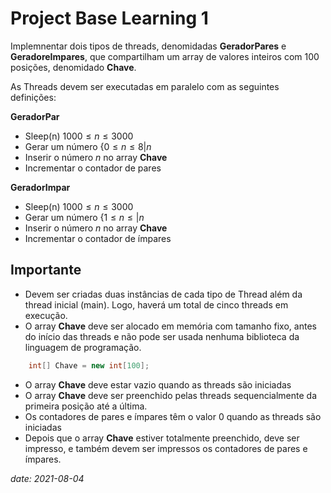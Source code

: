 # Project Base Learning 1

Implemnentar dois tipos de threads, denomidadas **GeradorPares** e 
**GeradoreImpares**, que compartilham um array de valores inteiros
com 100 posições, denomidado **Chave**.

As Threads devem ser executadas em paralelo com as seguintes definições:

**GeradorPar**
* Sleep(n) $1000 \leq n \leq 3000$
* Gerar um número $\{0 \leq n \leq 8|n%2=0\}$
* Inserir o número $n$ no array **Chave**
* Incrementar o contador de pares

**GeradorImpar**
* Sleep(n) $1000 \leq n \leq 3000$
* Gerar um número $\{1 \leq n \leq | n%2=1\}$
* Inserir o número $n$ no array **Chave**
* Incrementar o contador de ímpares

## Importante

* Devem ser criadas duas instâncias de cada tipo de Thread além da thread inicial (main). Logo, haverá um total de cinco threads em execução.
* O array **Chave** deve ser alocado em memória com tamanho fixo, antes do início das threads e não pode ser usada nenhuma biblioteca da linguagem de programação.
```Java 
	int[] Chave = new int[100];
```
* O array **Chave** deve estar vazio quando as threads são iniciadas
* O array **Chave** deve ser preenchido pelas threads sequencialmente da primeira posição até a última.
* Os contadores de pares e ímpares têm o valor 0 quando as threads são iniciadas
* Depois que o array **Chave** estiver totalmente preenchido, deve ser impresso, e também devem ser impressos os contadores de pares e ímpares.

*date: 2021-08-04*